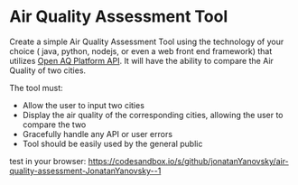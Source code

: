 # Air Quality Assessment Tool

Create a simple Air Quality Assessment Tool using the technology of your choice ( java, python, nodejs, or even a web front end framework) that utilizes [Open AQ Platform API](https://docs.openaq.org).  It will have the ability to compare the Air Quality of two cities.  

The tool must:

* Allow the user to input two cities
* Display the air quality of the corresponding cities, allowing the user to compare the two
* Gracefully handle any API or user errors
* Tool should be easily used by the general public


test in your browser:
https://codesandbox.io/s/github/jonatanYanovsky/air-quality-assessment-JonatanYanovsky--1
